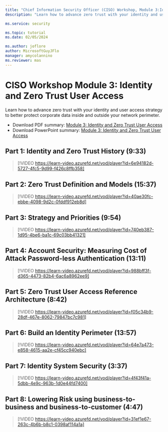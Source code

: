 ```yaml
---
title: "Chief Information Security Officer (CISO) Workshop, Module 3:Identity, and Access Management"
description: "Learn how to advance zero trust with your identity and user access strategy to better protect corporate data inside and outside your network perimeter."

ms.service: security

ms.topic: tutorial
ms.date: 02/05/2024

ms.author: joflore
author: MicrosoftGuyJFlo
manager: amycolannino
ms.reviewer: mas
---
```


# CISO Workshop Module 3: Identity and Zero Trust User Access

Learn how to advance zero trust with your identity and user access strategy to better protect corporate data inside and outside your network perimeter.

- Download PDF summary: [Module 3: Identity and Zero Trust User Access](https://download.microsoft.com/download/e/0/3/e037fdcb-67f8-43f7-b137-36ffed7e317c/ciso-workshop-3-identity-and-zero-trust-user-access.pdf)
- Download PowerPoint summary: [Module 3: Identity and Zero Trust User Access](https://download.microsoft.com/download/e/0/3/e037fdcb-67f8-43f7-b137-36ffed7e317c/ciso-workshop-3-identity-and-zero-trust-user-access.pptx)

## Part 1: Identity and Zero Trust History (9:33)

> [!VIDEO https://learn-video.azurefd.net/vod/player?id=6e94182d-5727-4fc5-9d99-f426c8ffb358]

## Part 2: Zero Trust Definition and Models (15:37)

> [!VIDEO https://learn-video.azurefd.net/vod/player?id=40ae30fc-ebbe-4098-9d2c-0fddf912eb8d]

## Part 3: Strategy and Priorities (9:54)

> [!VIDEO https://learn-video.azurefd.net/vod/player?id=740eb387-1d95-4be6-ba1c-69c03bb41321]

## Part 4: Account Security: Measuring Cost of Attack Password-less Authentication (13:11)

> [!VIDEO https://learn-video.azurefd.net/vod/player?id=988bff3f-d365-4473-82b4-6ac6a8962ee9]

##  Part 5: Zero Trust User Access Reference Architecture (8:42)

> [!VIDEO https://learn-video.azurefd.net/vod/player?id=f05c34b9-28df-467e-8062-79847bc7c981]

##  Part 6: Build an Identity Perimeter (13:57)

> [!VIDEO https://learn-video.azurefd.net/vod/player?id=64e7a473-e858-4615-aa2e-cf45cc940ebc]

## Part 7: Identity System Security (3:37)

> [!VIDEO https://learn-video.azurefd.net/vod/player?id=4f43f41a-5dbb-4e9c-963b-1d0e44fd7400]

##  Part 8: Lowering Risk using business-to-business and business-to-customer (4:47)

> [!VIDEO https://learn-video.azurefd.net/vod/player?id=31ef1e67-263c-4b6b-b8c1-0398af114a1a]
